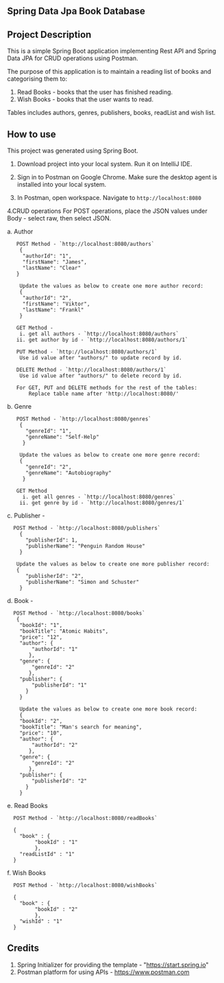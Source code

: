 ## Spring Data Jpa Book Database

## Project Description 
This is a simple Spring Boot application implementing Rest API and Spring Data JPA for CRUD operations using Postman.

The purpose of this application is to maintain a reading list of books and categorising them to:
1. Read Books - books that the user has finished reading.
2. Wish Books - books that the user wants to read.

Tables includes authors, genres, publishers, books, readList and wish list.

## How to use 
This project was generated using Spring Boot.

1. Download project into your local system. Run it on IntelliJ IDE.

2. Sign in to Postman on Google Chrome. Make sure the desktop agent is installed into your local system.

3. In Postman, open workspace. Navigate to `http://localhost:8080`
   

4.CRUD operations
  For POST operations, place the JSON values under Body - select raw, then select JSON.
  
   a. Author  
      
      
       POST Method - `http://localhost:8080/authors`
        {
         "authorId": "1",
         "firstName": "James",
         "lastName": "Clear"
       }
      
        Update the values as below to create one more author record:
        {
         "authorId": "2",
         "firstName": "Viktor",
         "lastName": "Frankl"
        }
      
       GET Method -
        i. get all authors - `http://localhost:8080/authors`
       ii. get author by id - `http://localhost:8080/authors/1`
       
       PUT Method - `http://localhost:8080/authors/1`
        Use id value after "authors/" to update record by id.
       
       DELETE Method - `http://localhost:8080/authors/1`
        Use id value after "authors/" to delete record by id.
        
       For GET, PUT and DELETE methods for the rest of the tables:
           Replace table name after 'http://localhost:8080/'
    
   b. Genre  
    
       POST Method - `http://localhost:8080/genres`
        {
          "genreId": "1",
          "genreName": "Self-Help"
         }
        
        Update the values as below to create one more genre record:
        {
          "genreId": "2",
          "genreName": "Autobiography"
         }
        
       GET Method 
         i. get all genres - `http://localhost:8080/genres`
        ii. get genre by id - `http://localhost:8080/genres/1`
        
   c. Publisher - 
    
      POST Method - `http://localhost:8080/publishers`
        {
          "publisherId": 1,
          "publisherName": "Penguin Random House"
        }
        
       Update the values as below to create one more publisher record:
       {
          "publisherId": "2",
          "publisherName": "Simon and Schuster"
        }
        
   d. Book - 
   
      POST Method - `http://localhost:8080/books`
       {
        "bookId": "1",
        "bookTitle": "Atomic Habits",
        "price": "12",
        "author": {
            "authorId": "1"
           },
        "genre": {
            "genreId": "2"
           },
        "publisher": {
            "publisherId": "1"
          }
        }
        
        Update the values as below to create one more book record:
        {
        "bookId": "2",
        "bookTitle": "Man's search for meaning",
        "price": "10",
        "author": {
            "authorId": "2"
           },
        "genre": {
            "genreId": "2"
           },
        "publisher": {
            "publisherId": "2"
          }
        }
        
   e. Read Books
       
      POST Method - `http://localhost:8080/readBooks`
       
      {
        "book" : {
             "bookId" : "1"
             },
        "readListId" : "1"
      }
      
   f. Wish Books
       
      POST Method - `http://localhost:8080/wishBooks`
       
      {
        "book" : {
             "bookId" : "2"
             },
        "wishId" : "1"
      }
      
    

## Credits

1. Spring Initializer for providing the template  - "https://start.spring.io"
2. Postman platform for using APIs - https://www.postman.com

